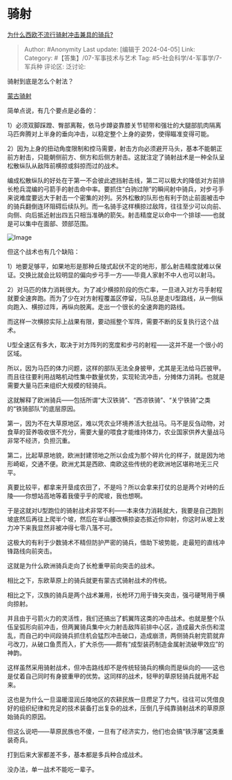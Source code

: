# 骑射
[为什么西欧不流行骑射冲击兼具的骑兵?](https://www.zhihu.com/question/650285591/answer/3451449688)

> Author: #Anonymity
> Last update: [编辑于 2024-04-05]
> Link:
> Category: #【答集】/07-军事技术与艺术 
> Tag: #5-社会科学/4-军事学/7-军兵种 
> 评论区:
> 泛讨论:

骑射到底是怎么个射法？

[蒙古骑射](https://link.zhihu.com/?target=https%3A//b23.tv/3ywT7M5)

简单点说，有几个要点是必备的：

1）必须双脚踩蹬、臀部离鞍，依马步蹲姿靠膝关节韧带和强壮的大腿部肌肉隔离马匹奔腾对上半身的垂向冲击，以稳定整个上身的姿势，使得瞄准变得可能。

2）因为上身的扭动角度限制和控马需要，射击方向必须避开马头，基本不能朝正前方射击，只能朝侧前方、侧方和后侧方射击。这就注定了骑射战术是一种全队呈松散纵队从敌阵前横掠或斜掠而过的战术。

编成松散纵队的好处在于第一不会彼此遮挡射击线，第二可以极大的降低对方前排长枪兵混编的弓箭手的射击命中率。要抓住“白驹过隙”的瞬间射中骑兵，对步弓手来说难度要远大于射击一个密集的对列。另外松散的队形也有利于防止前面被击中的骑兵翻倒连环阻碍后续队列。而一名骑手这样横掠过敌阵，往往至少可以向前、向侧、向后抵近射出四五只相当准确的箭矢。射击精度足以命中一个排球——也就是可以集中在面部、颈部范围。

![Image](https://pica.zhimg.com/50/v2-6074ecbebd8109156b0209f7557c1e5c_720w.jpg?source=2c26e567)

但这个战术也有几个缺陷：

1）地要足够平，如果地形是那种丘陵式起伏不定的地形，那么射击精度就难以保证。交换比就会比较明显的偏向步弓手一方——毕竟人家射不中人也可以射马。

2）对马匹的体力消耗很大。为了减少横掠阶段的伤亡率，一旦进入对方弓手射程就要全速奔跑。而为了少在对方射程覆盖区停留，马队总是走U型路线，从一侧纵向跑入、横掠过阵，再纵向脱离。走出一个很长的全速奔跑的路线。

而这样一次横掠实际上战果有限，要动摇整个军阵，需要不断的反复执行这个战术。

U型全速区有多大，取决于对方阵列的宽度和步弓的射程——这并不是一个很小的区域。

所以，因为马匹的体力问题，这样的部队无法全身披甲，尤其是无法给马匹披甲。而且往往要利用战略机动性集中数量优势，实现轮流冲击，分摊体力消耗。也就是需要大量马匹来组织大规模的轻骑兵。

这就解释了欧洲骑兵——包括所谓“大汉铁骑”、“西凉铁骑”、“关宁铁骑”之类的“铁骑部队”的底层原因。

第一，因为不在大草原地区，难以凭农业环境养活大批战马。马不是反刍动物，对食草的营养吸收很不充分，需要大量的喂食才能维持体力，农业国家供养大量战马非常不经济，负担沉重。

第二，比起草原地貌，欧洲封建领地之所以会成为那个碎片化的样子，就是因为地形崎岖，交通不便。欧洲尤其是西欧、南欧这些传统的老欧洲地区堪称地无三尺平。

真要比较平，都拿来开垦成农田了，不是吗？所以会拿来打仗的总是两个对峙的丘陵——你想站高地等着我傻乎乎的爬坡，我也想啊。

于是这就对U型跑位的骑射战术非常不利——本来体力消耗就大，我要是自己跑到坡底然后再往上爬半个坡，然后在半山腰改横掠姿态抵近你仰射，你这时从坡上发力冲下来我显然非被冲得七零八落不可。

这极大的有利于少数骑术不精但防护严密的骑兵，借助下坡势能，走最短的直线冲锋路线向前突击。

这就是为什么欧洲骑兵走向了长枪重甲前向突击的战术。

相比之下，东欧草原上的骑兵就更有蒙古式骑射战术的传统。

相比之下，汉族的骑兵是两个战术兼用，长枪环刀用于锋矢突击，强弓硬弩用于横向掠射。

并且由于弓箭火力的灵活性，我们还搞出了鹤翼阵这类的冲击战术。也就是整个队伍呈弧形向前冲击，但两翼骑兵集中火力射击敌阵前排中心区，造成最大杀伤和混乱，而自己的中间段骑兵抓住机会猛烈冲击破口，造成崩溃，两侧骑兵射完箭就弃弓改刀，从破口鱼贯而入，扩大杀伤——颇有“成型装药制造金属射流破甲效应”的神韵。

这样虽然采用骑射战术，但冲击路线却不是传统轻骑兵的横向而是纵向的——这也是仗着自己同时有身披重甲的优势。这同样的战术，轻甲的草原轻骑兵就用不起来。

这也是为什么一旦温暖湿润丘陵地区的农耕民族一旦攒足了力气，往往可以凭借良好的组织纪律和充足的技术装备打出复杂的战术，压倒几乎纯靠骑射战术的草原原始骑兵的原因。

但这么说吧——草原民族也不傻，一旦有了经济实力，他们也会搞“铁浮屠”这类重装奇兵。

打到后来大家都差不多，基本都是多兵种合成战术。

没办法，单一战术不能吃一辈子。
